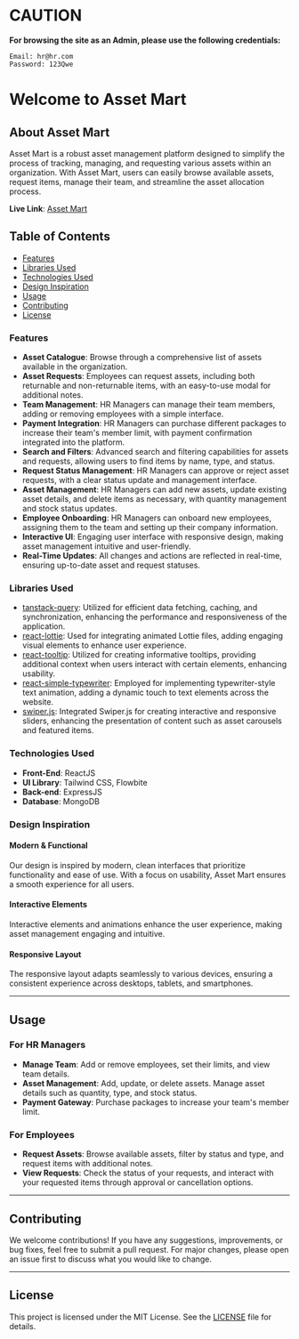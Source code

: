# CAUTION

**For browsing the site as an Admin, please use the following credentials:**

```
Email: hr@hr.com
Password: 123Qwe
```

# Welcome to Asset Mart

## About Asset Mart

Asset Mart is a robust asset management platform designed to simplify the process of tracking, managing, and requesting various assets within an organization. With Asset Mart, users can easily browse available assets, request items, manage their team, and streamline the asset allocation process.

**Live Link**: [Asset Mart](https://assetmart-8e93a.web.app/)

## Table of Contents

- [Features](#features)
- [Libraries Used](#libraries-used)
- [Technologies Used](#technologies-used)
- [Design Inspiration](#design-inspiration)
- [Usage](#usage)
- [Contributing](#contributing)
- [License](#license)

### Features

- **Asset Catalogue**: Browse through a comprehensive list of assets available in the organization.
- **Asset Requests**: Employees can request assets, including both returnable and non-returnable items, with an easy-to-use modal for additional notes.
- **Team Management**: HR Managers can manage their team members, adding or removing employees with a simple interface.
- **Payment Integration**: HR Managers can purchase different packages to increase their team's member limit, with payment confirmation integrated into the platform.
- **Search and Filters**: Advanced search and filtering capabilities for assets and requests, allowing users to find items by name, type, and status.
- **Request Status Management**: HR Managers can approve or reject asset requests, with a clear status update and management interface.
- **Asset Management**: HR Managers can add new assets, update existing asset details, and delete items as necessary, with quantity management and stock status updates.
- **Employee Onboarding**: HR Managers can onboard new employees, assigning them to the team and setting up their company information.
- **Interactive UI**: Engaging user interface with responsive design, making asset management intuitive and user-friendly.
- **Real-Time Updates**: All changes and actions are reflected in real-time, ensuring up-to-date asset and request statuses.

### Libraries Used

- [tanstack-query](https://tanstack.com/query/v4): Utilized for efficient data fetching, caching, and synchronization, enhancing the performance and responsiveness of the application.
- [react-lottie](https://www.npmjs.com/package/react-lottie): Used for integrating animated Lottie files, adding engaging visual elements to enhance user experience.
- [react-tooltip](https://react-tooltip.com/docs/getting-started): Utilized for creating informative tooltips, providing additional context when users interact with certain elements, enhancing usability.
- [react-simple-typewriter](https://www.npmjs.com/package/react-simple-typewriter): Employed for implementing typewriter-style text animation, adding a dynamic touch to text elements across the website.
- [swiper.js](https://swiperjs.com/): Integrated Swiper.js for creating interactive and responsive sliders, enhancing the presentation of content such as asset carousels and featured items.

### Technologies Used

- **Front-End**: ReactJS
- **UI Library**: Tailwind CSS, Flowbite
- **Back-end**: ExpressJS
- **Database**: MongoDB

### Design Inspiration

#### Modern & Functional

Our design is inspired by modern, clean interfaces that prioritize functionality and ease of use. With a focus on usability, Asset Mart ensures a smooth experience for all users.

#### Interactive Elements

Interactive elements and animations enhance the user experience, making asset management engaging and intuitive.

#### Responsive Layout

The responsive layout adapts seamlessly to various devices, ensuring a consistent experience across desktops, tablets, and smartphones.

---

## Usage

### For HR Managers

- **Manage Team**: Add or remove employees, set their limits, and view team details.
- **Asset Management**: Add, update, or delete assets. Manage asset details such as quantity, type, and stock status.
- **Payment Gateway**: Purchase packages to increase your team's member limit.

### For Employees

- **Request Assets**: Browse available assets, filter by status and type, and request items with additional notes.
- **View Requests**: Check the status of your requests, and interact with your requested items through approval or cancellation options.

---

## Contributing

We welcome contributions! If you have any suggestions, improvements, or bug fixes, feel free to submit a pull request. For major changes, please open an issue first to discuss what you would like to change.

---

## License

This project is licensed under the MIT License. See the [LICENSE](LICENSE) file for details.
